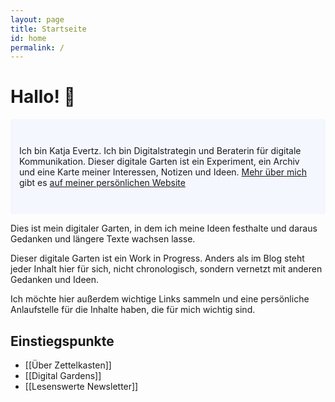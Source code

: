 ```yaml
---
layout: page
title: Startseite
id: home
permalink: /
---
```

# Hallo! 🌱

<p style="padding: 3em 1em; background: #f5f7ff; border-radius: 4px;">
  Ich bin Katja Evertz. Ich bin Digitalstrategin und Beraterin für digitale Kommunikation. Dieser digitale Garten ist ein Experiment, ein Archiv und eine Karte meiner Interessen, Notizen und Ideen. <a href="https://www.katjaevertz.de/ueber-katja-evertz/">Mehr über mich</a> gibt es <a href="https://www.katjaevertz.de">auf meiner persönlichen Website</a>
</p>

Dies ist mein digitaler Garten, in dem ich meine Ideen festhalte und daraus Gedanken und längere Texte wachsen lasse.

Dieser digitale Garten ist ein Work in Progress. Anders als im Blog steht jeder Inhalt hier für sich, nicht chronologisch, sondern vernetzt mit anderen Gedanken und Ideen. 

Ich möchte hier außerdem wichtige Links sammeln und eine persönliche Anlaufstelle für die Inhalte haben, die für mich wichtig sind.

## Einstiegspunkte

- [[Über Zettelkasten]]
- [[Digital Gardens]]
- [[Lesenswerte Newsletter]]
